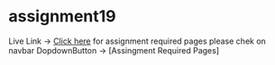 # assignment19
Live Link -> [Click here](https://6593f36bc32db7008bc20c55--celadon-beijinho-200737.netlify.app) 
for assignment required pages please chek on navbar DopdownButton -> [Assingment Required  Pages] 
